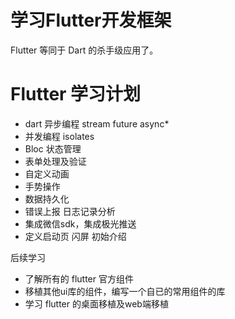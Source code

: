 # 学习Flutter开发框架
Flutter 等同于 Dart 的杀手级应用了。


# Flutter 学习计划
- dart 异步编程 stream future async*  
- 并发编程 isolates
- Bloc 状态管理
- 表单处理及验证
- 自定义动画
- 手势操作
- 数据持久化
- 错误上报 日志记录分析
- 集成微信sdk，集成极光推送
- 定义启动页 闪屏 初始介绍

后续学习
- 了解所有的 flutter 官方组件
- 移植其他ui库的组件，编写一个自已的常用组件的库
- 学习 flutter 的桌面移植及web端移植